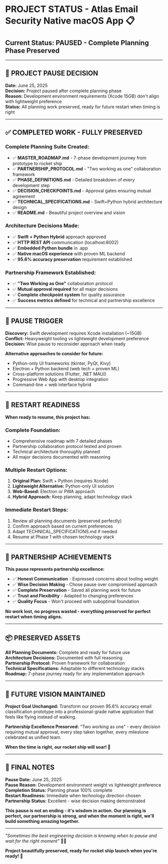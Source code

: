 # PROJECT STATUS - Atlas Email Security Native macOS App 📋
## Current Status: PAUSED - Complete Planning Phase Preserved

---

## 🛑 PROJECT PAUSE DECISION

**Date:** June 25, 2025  
**Decision:** Project paused after complete planning phase  
**Reason:** Development environment requirements (Xcode 15GB) don't align with lightweight preference  
**Status:** All planning work preserved, ready for future restart when timing is right

---

## ✅ COMPLETED WORK - FULLY PRESERVED

### **Complete Planning Suite Created:**
- ✅ **MASTER_ROADMAP.md** - 7-phase development journey from prototype to rocket ship
- ✅ **PARTNERSHIP_PROTOCOL.md** - "Two working as one" collaboration framework
- ✅ **PHASE_DEFINITIONS.md** - Detailed breakdown of every development step  
- ✅ **DECISION_CHECKPOINTS.md** - Approval gates ensuring mutual agreement
- ✅ **TECHNICAL_SPECIFICATIONS.md** - Swift+Python hybrid architecture design
- ✅ **README.md** - Beautiful project overview and vision

### **Architecture Decisions Made:**
- ✅ **Swift + Python Hybrid** approach approved
- ✅ **HTTP REST API** communication (localhost:8002)
- ✅ **Embedded Python bundle** in .app
- ✅ **Native macOS experience** with proven ML backend
- ✅ **95.6% accuracy preservation** requirement established

### **Partnership Framework Established:**
- ✅ **"Two Working as One"** collaboration protocol
- ✅ **Mutual approval required** for all major decisions
- ✅ **Complete checkpoint system** for quality assurance
- ✅ **Success metrics defined** for technical and partnership excellence

---

## 🚨 PAUSE TRIGGER

**Discovery:** Swift development requires Xcode installation (~15GB)  
**Conflict:** Heavyweight tooling vs lightweight development preference  
**Decision:** Wise pause to reconsider approach when ready

**Alternative approaches to consider for future:**
- Python-only UI frameworks (tkinter, PyQt, Kivy)
- Electron + Python backend (web tech + proven ML)
- Cross-platform solutions (Flutter, .NET MAUI)
- Progressive Web App with desktop integration
- Command-line + web interface hybrid

---

## 🔄 RESTART READINESS

**When ready to resume, this project has:**

### **Complete Foundation:**
- Comprehensive roadmap with 7 detailed phases
- Partnership collaboration protocol tested and proven
- Technical architecture thoroughly planned
- All major decisions documented with reasoning

### **Multiple Restart Options:**
1. **Original Plan:** Swift + Python (requires Xcode)
2. **Lightweight Alternative:** Python-only UI solution
3. **Web-Based:** Electron or PWA approach
4. **Hybrid Approach:** Keep planning, adapt technology stack

### **Immediate Restart Steps:**
1. Review all planning documents (preserved perfectly)
2. Confirm approach based on current preferences
3. Adapt TECHNICAL_SPECIFICATIONS.md if needed
4. Resume at Phase 1 with chosen technology stack

---

## 💖 PARTNERSHIP ACHIEVEMENTS

**This pause represents partnership excellence:**
- ✅ **Honest Communication** - Expressed concerns about tooling weight
- ✅ **Wise Decision Making** - Chose pause over compromised approach  
- ✅ **Complete Preservation** - Saved all planning work for future
- ✅ **Trust and Flexibility** - Adapted to changing preferences
- ✅ **Quality Focus** - Won't proceed with suboptimal foundation

**No work lost, no progress wasted - everything preserved for perfect restart when timing aligns.**

---

## 📦 PRESERVED ASSETS

**All Planning Documents:** Complete and ready for future use  
**Architecture Decisions:** Documented with full reasoning  
**Partnership Protocol:** Proven framework for collaboration  
**Technical Specifications:** Adaptable to different technology stacks  
**Roadmap:** 7-phase journey ready for any implementation approach

---

## 🌟 FUTURE VISION MAINTAINED

**Project Goal Unchanged:**
Transform our proven 95.6% accuracy email classification prototype into a professional-grade native application that feels like flying instead of walking.

**Partnership Excellence Preserved:**
"Two working as one" - every decision requiring mutual approval, every step taken together, every milestone celebrated as unified team.

**When the time is right, our rocket ship will soar! 🚀**

---

## 📝 FINAL NOTES

**Pause Date:** June 25, 2025  
**Pause Reason:** Development environment weight vs lightweight preference  
**Completion Status:** Planning phase 100% complete  
**Restart Readiness:** Immediate when technology direction chosen  
**Partnership Status:** Excellent - wise decision making demonstrated  

**This pause is not an ending - it's wisdom in action. Our planning is perfect, our partnership is strong, and when the moment is right, we'll build something amazing together.**

---

*"Sometimes the best engineering decision is knowing when to pause and wait for the right moment"* 💖✨

**Project beautifully preserved, ready for rocket ship launch when you're ready! 🚀**